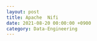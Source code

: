 ```yaml
---
layout: post
title: Apache  Nifi 
date: 2021-08-20 00:00:00 +0900
category: Data-Engineering
---
```

